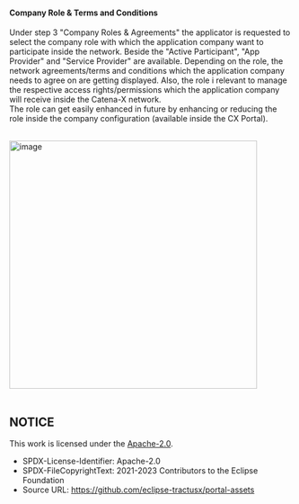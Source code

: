 #### Company Role & Terms and Conditions

Under step 3 "Company Roles & Agreements" the applicator is requested to select the company role with which the application company want to participate inside the network. Beside the "Active Participant", "App Provider" and "Service Provider" are available. Depending on the role, the network agreements/terms and conditions which the application company needs to agree on are getting displayed. Also, the role i relevant to manage the respective access rights/permissions which the application company will receive inside the Catena-X network.  
The role can get easily enhanced in future by enhancing or reducing the role inside the company configuration (available inside the CX Portal).  
<br>

<img width="441" alt="image" src="https://user-images.githubusercontent.com/94133633/217652940-68009c24-5bd9-4fcb-8df8-c7fda1ea032a.png">

<br>
<br>

## NOTICE

This work is licensed under the [Apache-2.0](https://www.apache.org/licenses/LICENSE-2.0).

- SPDX-License-Identifier: Apache-2.0
- SPDX-FileCopyrightText: 2021-2023 Contributors to the Eclipse Foundation
- Source URL: https://github.com/eclipse-tractusx/portal-assets
